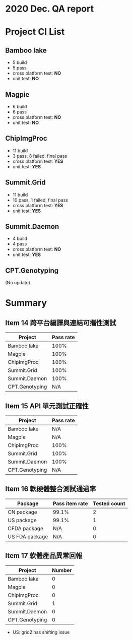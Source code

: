 
2020 Dec. QA report
==================

Project CI List
============

Bamboo lake
-----------

* 5 build
* 5 pass
* cross platform test: **NO**
* unit test: **NO**

Magpie
------

* 6 build
* 6 pass
* cross platform test: **NO**
* unit test: **NO**

ChipImgProc
-----------

* 11 build
* 3 pass, 8 failed, final pass
* cross platform test: **YES**
* unit test: **YES**

Summit.Grid
-----------

* 11 build
* 10 pass, 1 failed, final pass
* cross platform test: **YES**
* unit test: **YES**

Summit.Daemon
-------------

* 4 build
* 4 pass
* cross platform test: **NO**
* unit test: **YES**

CPT.Genotyping
--------------

(No update)

Summary
=======

Item 14 跨平台編譯與連結可攜性測試
--------------------------------

| Project           | Pass rate|
|-------------------|----------|
| Bamboo lake       |     100% |
| Magpie            |     100% |
| ChipImgProc       |     100% |
| Summit.Grid       |     100% |
| Summit.Daemon     |     100% |
| CPT.Genotyping    |     N/A  |

Item 15 API 單元測試正確性
-------------------------

| Project           | Pass rate|
|-------------------|----------|
| Bamboo lake       |     N/A  |
| Magpie            |     N/A  |
| ChipImgProc       |     100% |
| Summit.Grid       |     100% |
| Summit.Daemon     |     100% |
| CPT.Genotyping    |     N/A  |

Item 16 軟硬體整合測試通過率
--------------------------

| Package           | Pass item rate | Tested count |
|-------------------|----------------|--------------|
| CN package        |         99.1%  |            2 |
| US package        |         99.1%  |            1 |
| CFDA package      |           N/A  |            0 |
| US FDA package    |           N/A  |            0 |

Item 17 軟體產品異常回報
----------------------

| Project           |   Number |
|-------------------|----------|
| Bamboo lake       |        0 |
| Magpie            |        0 |
| ChipImgProc       |        0 |
| Summit.Grid       |        1 |
| Summit.Daemon     |        0 |
| CPT.Genotyping    |        0 |

* US: grid2 has shifting issue
